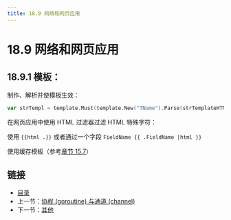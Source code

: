 ```yaml
---
title: 18.9 网络和网页应用
---
```


# 18.9 网络和网页应用

## 18.9.1 模板：

制作、解析并使模板生效：

```go        
var strTempl = template.Must(template.New("TName").Parse(strTemplateHTML))
```

在网页应用中使用 HTML 过滤器过滤 HTML 特殊字符：

使用 `{{html .}}` 或者通过一个字段 `FieldName {{ .FieldName |html }}`

使用缓存模板（参考[章节 15.7](15.7.md)） 


## 链接

- [目录](directory.md)
- 上一节：[协程 (goroutine) 与通道 (channel)](18.8.md)
- 下一节：[其他](18.10.md)
